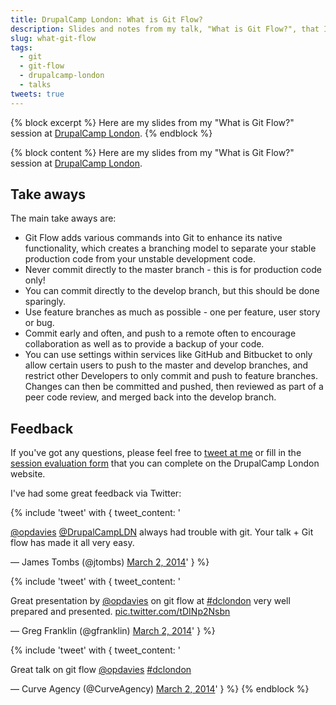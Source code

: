 ```yaml
---
title: DrupalCamp London: What is Git Flow?
description: Slides and notes from my talk, "What is Git Flow?", that I presented at DrupalCamp London 2014.
slug: what-git-flow
tags:
  - git
  - git-flow
  - drupalcamp-london
  - talks
tweets: true
---
```

{% block excerpt %}
Here are my slides from my "What is Git Flow?" session at [DrupalCamp London](http://2014.drupalcamplondon.co.uk).
{% endblock %}

{% block content %}
Here are my slides from my "What is Git Flow?" session at [DrupalCamp London](http://2014.drupalcamplondon.co.uk).

<script async class="speakerdeck-embed" data-id="201559e0f103013198dd5a5f6f23ab67" data-ratio="1.29456384323641" src="//speakerdeck.com/assets/embed.js"></script>

## Take aways

The main take aways are:

* Git Flow adds various commands into Git to enhance its native functionality, which creates a branching model to separate your stable production code from your unstable development code.
* Never commit directly to the master branch - this is for production code only!
* You can commit directly to the develop branch, but this should be done sparingly.
* Use feature branches as much as possible - one per feature, user story or bug.
* Commit early and often, and push to a remote often to encourage collaboration as well as to provide a backup of your code.
* You can use settings within services like GitHub and Bitbucket to only allow certain users to push to the master and develop branches, and restrict other Developers to only commit and push to feature branches. Changes can then be committed and pushed, then reviewed as part of a peer code review, and merged back into the develop branch.

## Feedback

If you've got any questions, please feel free to <a href="http://twitter.com/opdavies" title="My Twitter account">tweet at me</a> or fill in the <a href="http://2014.drupalcamplondon.co.uk/node/add/session-evaluation?nid=86&destination=node/86" title="The session evaluation form to submit feedback">session evaluation form</a> that you can complete on the DrupalCamp London website.

I've had some great feedback via Twitter:

{% include 'tweet' with {
  tweet_content: '<p><a href="https://twitter.com/opdavies">@opdavies</a> <a href="https://twitter.com/DrupalCampLDN">@DrupalCampLDN</a> always had trouble with git. Your talk + Git flow has made it all very easy.</p>&mdash; James Tombs (@jtombs) <a href="https://twitter.com/jtombs/statuses/440108072078696449">March 2, 2014</a>'
} %}

{% include 'tweet' with {
  tweet_content: '<p>Great presentation by <a href="https://twitter.com/opdavies">@opdavies</a> on git flow at <a href="https://twitter.com/search?q=%23dclondon&amp;src=hash">#dclondon</a> very well prepared and presented. <a href="http://t.co/tDINp2Nsbn">pic.twitter.com/tDINp2Nsbn</a></p>&mdash; Greg Franklin (@gfranklin) <a href="https://twitter.com/gfranklin/statuses/440104311276969984">March 2, 2014</a>'
} %}

{% include 'tweet' with {
  tweet_content: '<p>Great talk on git flow <a href="https://twitter.com/opdavies">@opdavies</a> <a href="https://twitter.com/search?q=%23dclondon&amp;src=hash">#dclondon</a></p>&mdash; Curve Agency (@CurveAgency) <a href="https://twitter.com/CurveAgency/statuses/440095250775035904">March 2, 2014</a>'
} %}
{% endblock %}

